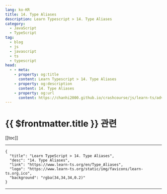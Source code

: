 ```yaml
---
lang: ko-KR
title: 14. Type Aliases
description: Learn Typescript > 14. Type Aliases
category: 
  - JavaScript
  - TypeScript
tag: 
  - blog
  - js
  - javascript
  - ts
  - typescript
head:
  - - meta:
    - property: og:title
      content: Learn Typescript > 14. Type Aliases
    - property: og:description
      content: 14. Type Aliases
    - property: og:url
      content: https://chanhi2000.github.io/crashcourse/js/learn-ts/advanced/14.html
---
```


# {{ $frontmatter.title }} 관련

[[toc]]

---

```component VPCard
{
  "title": "Learn TypeScript > 14. Type Aliases",
  "desc": "14. Type Aliases",
  "link": "https://www.learn-ts.org/en/Type_Aliases",
  "logo": "https://www.learn-ts.org/static/img/favicons/learn-ts.org.ico",
  "background": "rgba(34,34,34,0.2)"
}
```

---

